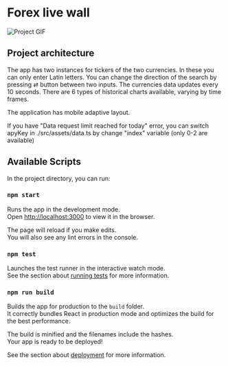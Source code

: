 # Forex live wall

![Project GIF](src/assets/images/projectRecord.gif)

## Project architecture

The app has two instances for tickers of the two currencies. In these you can only enter Latin letters. You can change the direction of the search by pressing ⇄ button between two inputs. The currencies data updates every 10 seconds. There are 6 types of historical charts available, varying by time frames.

The application has mobile adaptive layout.

If you have "Data request limit reached for today" error, you can switch apyKey in ./src/assets/data.ts by change "index" variable (only 0-2 are available)

## Available Scripts

In the project directory, you can run:

### `npm start`

Runs the app in the development mode.\
Open [http://localhost:3000](http://localhost:3000) to view it in the browser.

The page will reload if you make edits.\
You will also see any lint errors in the console.

### `npm test`

Launches the test runner in the interactive watch mode.\
See the section about [running tests](https://facebook.github.io/create-react-app/docs/running-tests) for more information.

### `npm run build`

Builds the app for production to the `build` folder.\
It correctly bundles React in production mode and optimizes the build for the best performance.

The build is minified and the filenames include the hashes.\
Your app is ready to be deployed!

See the section about [deployment](https://facebook.github.io/create-react-app/docs/deployment) for more information.
